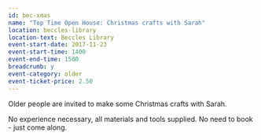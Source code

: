 ```yaml
---
id: bec-xmas
name: "Top Time Open House: Christmas crafts with Sarah"
location: beccles-library
location-text: Beccles Library
event-start-date: 2017-11-23
event-start-time: 1400
event-end-time: 1500
breadcrumb: y
event-category: older
event-ticket-price: 2.50
---
```


Older people are invited to make some Christmas crafts with Sarah.

No experience necessary, all materials and tools supplied. No need to book - just come along.
